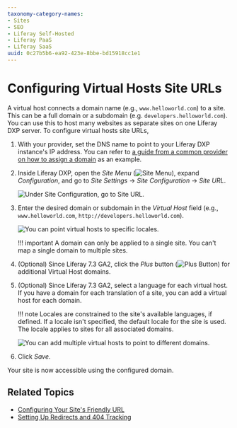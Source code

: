 ```yaml
---
taxonomy-category-names:
- Sites
- SEO
- Liferay Self-Hosted
- Liferay PaaS
- Liferay SaaS
uuid: 0c27b5b6-ea92-423e-8bbe-bd15918cc1e1
---
```


# Configuring Virtual Hosts Site URLs

A virtual host connects a domain name (e.g., `www.helloworld.com`) to a site. This can be a full domain or a subdomain (e.g. `developers.helloworld.com`). You can use this to host many websites as separate sites on one Liferay DXP server. To configure virtual hosts site URLs,

1. With your provider, set the DNS name to point to your Liferay DXP instance's IP address. You can refer to [a guide from a common provider on how to assign a domain](https://www.bluehost.com/help/article/how-to-assign-a-domain) as an example.

1. Inside Liferay DXP, open the *Site Menu* (![Site Menu](../../../images/icon-product-menu.png)), expand *Configuration*, and go to *Site Settings* &rarr; *Site Configuration* &rarr; *Site URL*.

   ![Under Site Configuration, go to Site URL.](./configuring-virtual-hosts-site-urls/images/01.png)

1. Enter the desired domain or subdomain in the *Virtual Host* field (e.g., `www.helloworld.com`, `http://developers.helloworld.com`).

   ![You can point virtual hosts to specific locales.](./configuring-virtual-hosts-site-urls/images/02.png)

   !!! important
       A domain can only be applied to a single site. You can't map a single domain to multiple sites.

1. (Optional) Since Liferay 7.3 GA2, click the *Plus* button (![Plus Button](../../../images/icon-plus.png)) for additional Virtual Host domains.

1. (Optional) Since Liferay 7.3 GA2, select a language for each virtual host. If you have a domain for each translation of a site, you can add a virtual host for each domain.

   !!! note
       Locales are constrained to the site's available languages, if defined. If a locale isn't specified, the default locale for the site is used. The locale applies to sites for all associated domains.

   ![You can add multiple virtual hosts to point to different domains.](./configuring-virtual-hosts-site-urls/images/03.png)

1. Click *Save*.

Your site is now accessible using the configured domain.

## Related Topics

- [Configuring Your Site's Friendly URL](./configuring-your-sites-friendly-url.md)
- [Setting Up Redirects and 404 Tracking](./setting-up-redirects-and-404-tracking.md)
